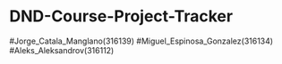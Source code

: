 # DND-Course-Project-Tracker
#Jorge_Catala_Manglano(316139) #Miguel_Espinosa_Gonzalez(316134) #Aleks_Aleksandrov(316112)

